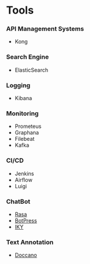 # Tools

### API Management Systems

- Kong

### Search Engine

- ElasticSearch

### Logging

- Kibana

### Monitoring

- Prometeus
- Graphana
- Filebeat
- Kafka

### CI/CD

- Jenkins
- Airflow
- Luigi

### ChatBot

- [Rasa](https://rasa.com/)
- [BotPress](https://botpress.io/)
- [IKY](https://github.com/alfredfrancis/ai-chatbot-framework/)

### Text Annotation

- [Doccano](https://github.com/chakki-works/doccano)
